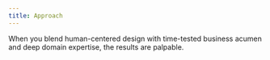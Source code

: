```yaml
---
title: Approach
---
```


<dark>

<title-block
    text_one="The key to solving business problems"
    text_two="is to focus on the human problems.">
</title-block>

</dark>

<light>

When you blend human-centered design with time-tested business acumen and deep domain expertise, the results are palpable.
</light>
